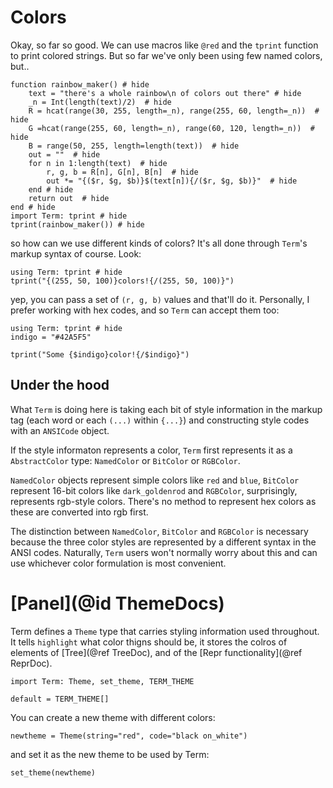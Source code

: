 # Colors
Okay, so far so good. We can use macros like `@red` and the `tprint` function to print colored strings. But so far we've only been using few named colors, but..

```@example
function rainbow_maker() # hide
    text = "there's a whole rainbow\n of colors out there" # hide
    _n = Int(length(text)/2)  # hide
    R = hcat(range(30, 255, length=_n), range(255, 60, length=_n))  # hide
    G =hcat(range(255, 60, length=_n), range(60, 120, length=_n))  # hide
    B = range(50, 255, length=length(text))  # hide
    out = ""  # hide
    for n in 1:length(text)  # hide
        r, g, b = R[n], G[n], B[n]  # hide
        out *= "{($r, $g, $b)}$(text[n]){/($r, $g, $b)}"  # hide
    end # hide
    return out  # hide
end # hide
import Term: tprint # hide
tprint(rainbow_maker()) # hide
```

so how can we use different kinds of colors?
It's all done through `Term`'s markup syntax of course. Look:
```@example
using Term: tprint # hide
tprint("{(255, 50, 100)}colors!{/(255, 50, 100)}")
```

yep, you can pass a set of `(r, g, b)` values and that'll do it. Personally, I prefer working with hex codes, and so `Term` can accept them too:
```@example
using Term: tprint # hide
indigo = "#42A5F5"

tprint("Some {$indigo}color!{/$indigo}")
```

## Under the hood
What `Term` is doing here is taking each bit of style information in the markup tag (each word or each `(...)` within `{...}`) and constructing style codes with an `ANSICode` object.

If the style informaton represents a color, `Term` first represents it as a `AbstractColor` type: `NamedColor` or `BitColor` or `RGBColor`.  

`NamedColor` objects represent simple colors like `red` and `blue`, `BitColor` represent 16-bit colors like `dark_goldenrod` and `RGBColor`, surprisingly, represents rgb-style colors. There's no method to represent hex colors as these are converted into rgb first. 

The distinction between `NamedColor`, `BitColor` and `RGBColor` is necessary because the three color styles are represented by a different syntax in the ANSI codes. Naturally, `Term` users won't normally worry about this and can use whichever color formulation is most convenient.


# [Panel](@id ThemeDocs)
Term defines a `Theme` type that carries styling information used throughout. 
It tells `highlight` what color thigns should be, it stores the colros of elements of [Tree](@ref TreeDoc), and of the [Repr functionality](@ref ReprDoc).

```@example theme
import Term: Theme, set_theme, TERM_THEME

default = TERM_THEME[]
```

You can create a new theme with different colors:
```@example theme
newtheme = Theme(string="red", code="black on_white")
```

and set it as the new theme to be used by Term:
```@example theme
set_theme(newtheme)
```